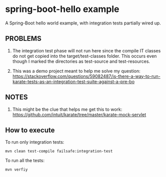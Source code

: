 # spring-boot-hello example

A Spring-Boot hello world example, with integration tests partially wired up.

## PROBLEMS

1. The integration test phase will not run here since the compile IT classes do not get copied into the target/test-classes folder.    This occurs even though I marked the directories as test-source and test-resources.

2. This was a demo project meant to help me solve my question:  https://stackoverflow.com/questions/59082487/is-there-a-way-to-run-karate-tests-as-an-integration-test-suite-against-a-pre-bo

## NOTES

1. This might be the clue that helps me get this to work:  https://github.com/intuit/karate/tree/master/karate-mock-servlet

## How to execute

To run only integration tests:

    mvn clean test-compile failsafe:integration-test

To run all the tests:

    mvn verfiy 


